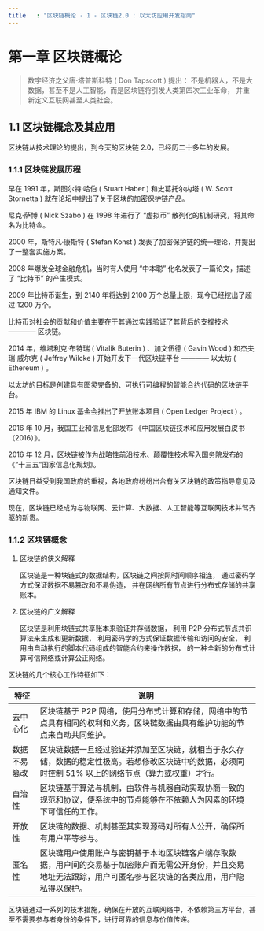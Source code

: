 ```yaml
---
title   : "区块链概论 - 1 - 区块链2.0 : 以太坊应用开发指南"
---
```


第一章 区块链概论
===============

> 数字经济之父唐·塔普斯科特 ( Don Tapscott ) 提出：
> 不是机器人，不是大数据，甚至不是人工智能，而是区块链将引发人类第四次工业革命，
> 并重新定义互联网甚至人类社会。

## 1.1 区块链概念及其应用

区块链从技术理论的提出，到今天的区块链 2.0，已经历二十多年的发展。

### 1.1.1 区块链发展历程

早在 1991 年，斯图尔特·哈伯 ( Stuart Haber ) 和史葛托尔内塔 ( W. Scott Stornetta ) 就在论坛中提出了关于区块的加密保护链产品。

尼克·萨博 ( Nick Szabo ) 在 1998 年进行了 “虚拟币” 散列化的机制研究，将其命名为比特金。

2000 年，斯特凡·康斯特 ( Stefan Konst ) 发表了加密保护链的统一理论，并提出了一整套实施方案。

2008 年爆发全球金融危机，当时有人使用 “中本聪” 化名发表了一篇论文，描述了 “比特币” 的产生模式。

2009 年比特币诞生，到 2140 年将达到 2100 万个总量上限，现今已经挖出了超过 1200 万个。

比特币对社会的贡献和价值主要在于其通过实践验证了其背后的支撑技术 ———— 区块链。

2014 年，维塔利克·布特瑞 ( Vitalik Buterin ) 、加文伍德 ( Gavin Wood ) 和杰夫瑞·威尔克 ( Jeffrey Wilcke )
开始开发下一代区块链平台 ———— 以太坊 ( Ethereum ) 。

以太坊的目标是创建具有图灵完备的、可执行可编程的智能合约代码的区块链平台。

2015 年 IBM 的 Linux 基金会推出了开放账本项目 ( Open Ledger Project ) 。

2016 年 10 月，我国工业和信息化部发布 《中国区块链技术和应用发展白皮书（2016）》。

2016 年 12 月，区块链被作为战略性前沿技术、颠覆性技术写入国务院发布的 《“十三五”国家信息化规划》。

区块链日益受到我国政府的重视，各地政府纷纷出台有关区块链的政策指导意见及通知文件。

现在，区块链已经成为与物联网、云计算、大数据、人工智能等互联网技术并驾齐驱的新贵。

### 1.1.2 区块链概念

1. 区块链的侠义解释

    区块链是一种块链式的数据结构，区块链之间按照时间顺序相连，
    通过密码学方式保证数据不易篡改和不易伪造，
    并在网络所有节点进行分布式存储的共享账本。

2. 区块链的广义解释

    区块链是利用块链式共享账本来验证并存储数据，
    利用 P2P 分布式节点共识算法来生成和更新数据，
    利用密码学的方式保证数据传输和访问的安全，
    利用由自动执行的脚本代码组成的智能合约来操作数据，
    的一种全新的分布式计算可信网络或计算公正网络。

区块链的几个核心工作特征如下：

特征 | 说明
-|-
去中心化 | 区块链基于 P2P 网络，使用分布式计算和存储，网络中的节点具有相同的权利和义务，区块链数据由具有维护功能的节点来自动共同维护。
数据不易篡改 | 区块链数据一旦经过验证并添加至区块链，就相当于永久存储，数据的稳定性极高。若想修改区块链中的数据，必须同时控制 51% 以上的网络节点（算力或权重）才行。
自治性 | 区块链基于算法与机制，由软件与机器自动实现协商一致的规范和协议，使系统中的节点能够在不依赖人为因素的环境下可信任的工作。
开放性 | 区块链的数据、机制甚至其实现源码对所有人公开，确保所有用户平等参与。
匿名性 | 区块链用户使用账户与密钥基于本地区块链客户端存取数据，用户间的交易基于加密账户而无需公开身份，并且交易地址无法跟踪，用户可匿名参与区块链的各类应用，用户隐私得以保护。

区块链通过一系列的技术措施，确保在开放的互联网络中，不依赖第三方平台，甚至不需要参与者身份的条件下，进行可靠的信息与价值传递。
